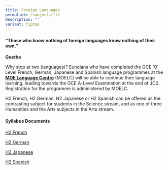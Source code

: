 ```yaml
---
title: Foreign Languages
permalink: /subjects/fl/
description: ""
variant: tiptap
---
```

<h4>“Those who know nothing of foreign languages know nothing of their own.”</h4>
<p><strong>Goethe</strong>
</p>
<p>Why stop at two (languages)? Eunoians who have completed the GCE ‘O’ Level
French, German, Japanese and Spanish language programmes at the <strong><a href="https://www.moelc.moe.edu.sg/" rel="noopener noreferrer nofollow" target="_blank">MOE Language Centre</a></strong>&nbsp;(MOELC)
will be able to continue their language learning, leading towards the GCE
A-Level Examination at the end of JC2. Registration for the programme is
administered by MOELC.</p>
<p>H2 French, H2 German, H2 Japanese or H2 Spanish can be offered as the
contrasting subject for students in the Science stream, and as one of three
Humanities and the Arts subjects in the Arts stream.</p>
<h4><strong>Syllabus Documents</strong></h4>
<p><a href="https://www.seab.gov.sg/files/A%20Level%20Syllabus%20Sch%20Cddts/2026/9735_y26_sy.pdf" rel="noopener noreferrer nofollow" target="_blank">H2 French</a>
</p>
<p><a href="https://www.seab.gov.sg/files/A%20Level%20Syllabus%20Sch%20Cddts/2026/9736_y26_sy.pdf" rel="noopener noreferrer nofollow" target="_blank">H2 German</a>
</p>
<p><a href="https://www.seab.gov.sg/files/A%20Level%20Syllabus%20Sch%20Cddts/2026/9737_y26_sy.pdf" rel="noopener noreferrer nofollow" target="_blank">H2 Japanese</a>
</p>
<p><a href="https://www.seab.gov.sg/files/A%20Level%20Syllabus%20Sch%20Cddts/2026/9578_y26_sy.pdf" rel="noopener noreferrer nofollow" target="_blank">H2 Spanish</a>
</p>